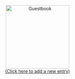 
<!-- GIF -->
<div align="center">
  <img src="https://github.com/evalieve/evalieve/tree/main/img/guestbook.gif" alt="Guestbook" width="200px" />
</div>

<!-- Link to the action/issue page -->
<div align="center">
  <a href="https://github.com/evalieve/evalieve/issues/1">
    (Click here to add a new entry)
  </a>
</div>

<!-- Guestbook -->
<div align="center">

<!-- /Guestbook -->
</div>
